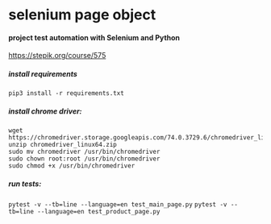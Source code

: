 # selenium page object

#### project test automation with Selenium and Python

https://stepik.org/course/575

##### install requirements

```pip3 install -r requirements.txt```

##### install chrome driver:

```
wget https://chromedriver.storage.googleapis.com/74.0.3729.6/chromedriver_linux64.zip
unzip chromedriver_linux64.zip
sudo mv chromedriver /usr/bin/chromedriver
sudo chown root:root /usr/bin/chromedriver
sudo chmod +x /usr/bin/chromedriver
```

##### run tests:
```pytest -v --tb=line --language=en test_main_page.py```
```pytest -v --tb=line --language=en test_product_page.py```
